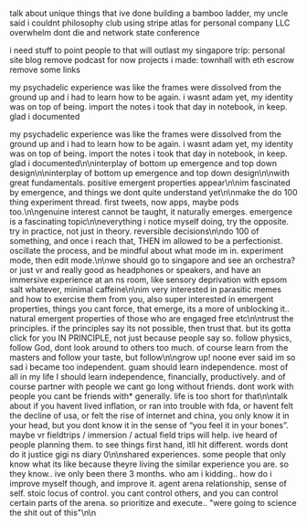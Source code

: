 talk about unique things that ive done
building a bamboo ladder, my uncle said i couldnt
philosophy club
using stripe atlas for personal company LLC
overwhelm
dont die and network state conference

i need stuff to point people to that will outlast my singapore trip:
personal site
blog
remove podcast for now
projects i made: townhall with eth escrow
remove some links





my psychadelic experience was like the frames were dissolved from the ground up and i had to learn how to be again. i wasnt adam yet, my identity was on top of being. import the notes i took that day in notebook, in keep. glad i documented

my psychadelic experience was like the frames were dissolved from the ground up and i had to learn how to be again. i wasnt adam yet, my identity was on top of being. import the notes i took that day in notebook, in keep. glad i documented\n\ninterplay of bottom up emergence and top down design\n\ninterplay of bottom up emergence and top down design\n\nwith great fundamentals. positive emergent properties appear\n\nim fascinated by emergence, and things we dont quite understand yet\n\nmake the do 100 thing experiment thread. first tweets, now apps, maybe pods too.\n\ngenuine interest cannot be taught, it naturally emerges. emergence is a fascinating topic\n\neverything i notice myself doing, try the opposite. try in practice, not just in theory. reversible decisions\n\ndo 100 of something, and once i reach that, THEN im allowed to be a perfectionist. oscillate the process, and be mindful about what mode im in. experiment mode, then edit mode.\n\nwe should go to singapore and see an orchestra? or just vr and really good as headphones or speakers, and have an immersive experience at an ns room, like sensory deprivation with epsom salt whatever, minimal caffeine\n\nim very interested in parasitic memes and how to exercise them from you, also super interested in emergent properties, things you cant force, that emerge, its a more of unblocking it.. natural emergent properties of those who are engaged free etc\n\ntrust the principles. if the principles say its not possible, then trust that. but its gotta click for you IN PRINCIPLE, not just because people say so. follow physics, follow God, dont look around to others too much. of course learn from the masters and follow your taste, but follow\n\ngrow up! noone ever said im so sad i became too independent. guam should learn independence. most of all in my life I should learn independence, financially, productively. and of course partner with people we cant go long without friends. dont work with people you cant be friends with* generally. life is too short for that\n\ntalk about if you havent lived inflation, or ran into trouble with fda, or havent felt the decline of usa, or felt the rise of internet and china, you only know it in your head, but you dont know it in the sense of “you feel it in your bones”. maybe vr fieldtrips / immersion / actual field trips will help. ive heard of people planning them. to see things first hand, itll hit different. words dont do it justice gigi ns diary 0\n\nshared experiences. some people that only know what its like because theyre living the similar experience you are. so they know.. ive only been there 3 months. who am i kidding.. how do i improve myself though, and improve it. agent arena relationship, sense of self. stoic locus of control. you cant control others, and you can control certain parts of the arena. so prioritize and execute.. "were going to science the shit out of this"\n\n